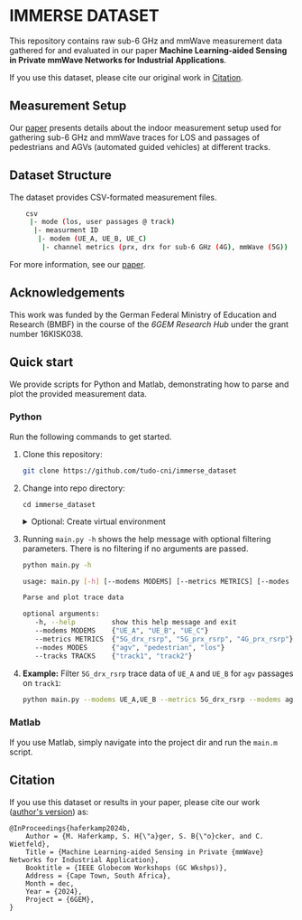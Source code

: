 # IMMERSE DATASET

This repository contains raw sub-6 GHz and mmWave measurement data gathered for and evaluated in our paper **Machine Learning-aided Sensing in Private
mmWave Networks for Industrial Applications**. 

If you use this dataset, please cite our original work in [Citation](#citation).

## Measurement Setup
Our [paper](#citation) presents details about the indoor measurement setup used for gathering sub-6 GHz and mmWave traces
for LOS and passages of pedestrians and AGVs (automated guided vehicles) at different tracks.

## Dataset Structure
The dataset provides CSV-formated measurement files.  
```sh
    csv
     |- mode (los, user passages @ track)
      |- measurment ID
       |- modem (UE_A, UE_B, UE_C)
        |- channel metrics (prx, drx for sub-6 GHz (4G), mmWave (5G))    
 ```
For more information, see our [paper](https://cni.etit.tu-dortmund.de/newsdetail/machine-learning-aided-sensing-in-private-mmwave-networks-for-industrial-application-45414/).

## Acknowledgements
This work was funded by the German Federal Ministry of Education and Research
(BMBF) in the course of the *6GEM Research Hub* under the grant number 16KISK038.

## Quick start
We provide scripts for Python and Matlab, 
demonstrating how to parse and plot the provided measurement data.

### Python
Run the following commands to get started.

1. Clone this repository:
    ```sh
    git clone https://github.com/tudo-cni/immerse_dataset
    ```
2. Change into repo directory:
    ```
    cd immerse_dataset
    ```
   <details>
   <summary>Optional: Create virtual environment</summary>

   ```sh
    python venv venv
   ```
   Activate virtual environment ([more information](https://docs.python.org/3/tutorial/venv.html#creating-virtual-environments)).
   On **Unix** and **MacOS** run:
   ```sh
    source venv/bin/activate
   ```
   On **Windows** run:
   ```sh
    venv\Scripts\activate
   ```
   
   Install dependencies:
   ```sh
    pip install matplotlib
   ```

   </details>
3. Running `main.py -h` shows the help message with optional filtering parameters.
There is no filtering if no arguments are passed.
   ```sh
   python main.py -h
   
   usage: main.py [-h] [--modems MODEMS] [--metrics METRICS] [--modes MODES] [--tracks TRACKS]
   
   Parse and plot trace data
   
   optional arguments:
      -h, --help         show this help message and exit
      --modems MODEMS    {"UE_A", "UE_B", "UE_C"}
      --metrics METRICS  {"5G_drx_rsrp", "5G_prx_rsrp", "4G_prx_rsrp"}
      --modes MODES      {"agv", "pedestrian", "los"}
      --tracks TRACKS    {"track1", "track2"}
    ``` 
5. **Example:** Filter `5G_drx_rsrp` trace data of `UE_A` and `UE_B` for `agv` passages on `track1`:
   ```sh
   python main.py --modems UE_A,UE_B --metrics 5G_drx_rsrp --modems agv --tracks track1
   ```

### Matlab
If you use Matlab, simply navigate into the project dir and run 
the `main.m` script.  

## Citation
If you use this dataset or results in your paper, please cite our work ([author's version](https://cni.etit.tu-dortmund.de/newsdetail/machine-learning-aided-sensing-in-private-mmwave-networks-for-industrial-application-45414/)) as:
```
@InProceedings{haferkamp2024b,
	Author = {M. Haferkamp, S. H{\"a}ger, S. B{\"o}cker, and C. Wietfeld},
	Title = {Machine Learning-aided Sensing in Private {mmWave} Networks for Industrial Application},
	Booktitle = {IEEE Globecom Workshops (GC Wkshps)},
	Address = {Cape Town, South Africa},
	Month = dec,
	Year = {2024},
	Project = {6GEM},
}
```